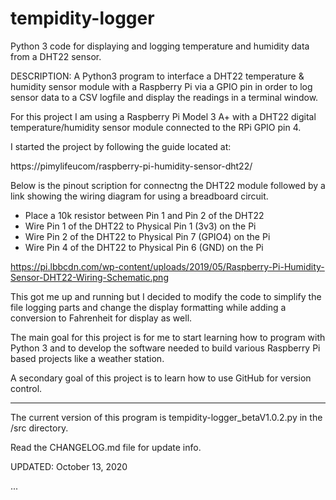# tempidity-logger

Python 3 code for displaying and logging temperature and humidity data from a DHT22 sensor. 

DESCRIPTION: A Python3 program to interface a DHT22 temperature & humidity sensor module with a
             Raspberry Pi via a GPIO pin in order to log sensor data to a CSV logfile
             and display the readings in a terminal window.

For this project I am using a Raspberry Pi Model 3 A+ with a DHT22 digital 
temperature/humidity sensor module connected to the RPi GPIO pin 4.

I started the project by following the guide located at:

https://pimylifeucom/raspberry-pi-humidity-sensor-dht22/

Below is the pinout scription for connectng the DHT22 module followed by a link showing the wiring
diagram for using a breadboard circuit.

   - Place a 10k resistor between Pin 1 and Pin 2 of the DHT22
   - Wire Pin 1 of the DHT22 to Physical Pin 1 (3v3) on the Pi
   - Wire Pin 2 of the DHT22 to Physical Pin 7 (GPIO4) on the Pi
   - Wire Pin 4 of the DHT22 to Physical Pin 6 (GND) on the Pi


https://pi.lbbcdn.com/wp-content/uploads/2019/05/Raspberry-Pi-Humidity-Sensor-DHT22-Wiring-Schematic.png

This got me up and running but I decided to modify the code to simplify the file logging parts and change
the display formatting while adding a conversion to Fahrenheit for display as well.

The main goal for this project is for me to start learning how to program with Python 3 and to develop
the software needed to build various Raspberry Pi based projects like a weather station.

A secondary goal of this project is to learn how to use GitHub for version control.

***********************************************************************************

The current version of this program is tempidity-logger_betaV1.0.2.py in the /src directory.

Read the CHANGELOG.md file for update info.

UPDATED: October 13, 2020

...
